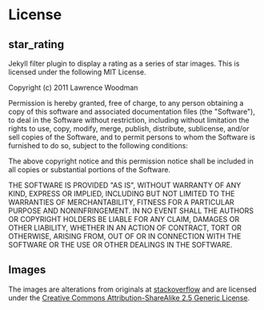 License
=======

star_rating
-----------
Jekyll filter plugin to display a rating as a series of star images.
This is licensed under the following MIT License.

Copyright (c) 2011 Lawrence Woodman

Permission is hereby granted, free of charge, to any person obtaining a copy
of this software and associated documentation files (the "Software"), to deal
in the Software without restriction, including without limitation the rights
to use, copy, modify, merge, publish, distribute, sublicense, and/or sell
copies of the Software, and to permit persons to whom the Software is
furnished to do so, subject to the following conditions:

The above copyright notice and this permission notice shall be included in
all copies or substantial portions of the Software.

THE SOFTWARE IS PROVIDED "AS IS", WITHOUT WARRANTY OF ANY KIND, EXPRESS OR
IMPLIED, INCLUDING BUT NOT LIMITED TO THE WARRANTIES OF MERCHANTABILITY,
FITNESS FOR A PARTICULAR PURPOSE AND NONINFRINGEMENT. IN NO EVENT SHALL THE
AUTHORS OR COPYRIGHT HOLDERS BE LIABLE FOR ANY CLAIM, DAMAGES OR OTHER
LIABILITY, WHETHER IN AN ACTION OF CONTRACT, TORT OR OTHERWISE, ARISING FROM,
OUT OF OR IN CONNECTION WITH THE SOFTWARE OR THE USE OR OTHER DEALINGS IN
THE SOFTWARE.

Images
------
The images are alterations from originals at [stackoverflow](http://stackoverflow.com/questions/1987524/turn-a-number-into-star-rating-display-using-jquery-and-css) and are licensed under 
the [Creative Commons Attribution-ShareAlike 2.5 Generic License](http://creativecommons.org/licenses/by-sa/2.5/).
